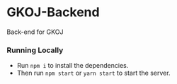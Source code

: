# GKOJ-Backend

Back-end for GKOJ 

### Running Locally

- Run `npm i` to install the dependencies.
- Then run `npm start` or `yarn start` to start the server.
